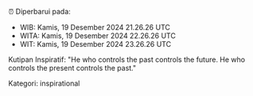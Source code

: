 ⏰ Diperbarui pada:
- WIB: Kamis, 19 Desember 2024 21.26.26 UTC
- WITA: Kamis, 19 Desember 2024 22.26.26 UTC
- WIT: Kamis, 19 Desember 2024 23.26.26 UTC

Kutipan Inspiratif:
"He who controls the past controls the future. He who controls the present controls the past."


Kategori: inspirational

